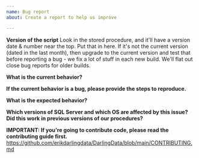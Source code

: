 ```yaml
---
name: Bug report
about: Create a report to help us improve

---
```


**Version of the script**
Look in the stored procedure, and it'll have a version date & number near the top. Put that in here. If it's not the current version (dated in the last month), then upgrade to the current version and test that before reporting a bug - we fix a lot of stuff in each new build. We'll flat out close bug reports for older builds.

**What is the current behavior?**

**If the current behavior is a bug, please provide the steps to reproduce.**

**What is the expected behavior?**

**Which versions of SQL Server and which OS are affected by this issue? Did this work in previous versions of our procedures?**

**IMPORTANT: If you're going to contribute code, please read the contributing guide first.**
https://github.com/erikdarlingdata/DarlingData/blob/main/CONTRIBUTING.md
